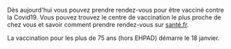Dès aujourd'hui vous pouvez prendre rendez-vous pour être vacciné contre la Covid19. Vous pouvez trouvez le centre de vaccination le plus proche de chez vous et savoir comment prendre rendez-vous sur [santé.fr](https://sante.fr/carte-vaccination-covid).

La vaccination pour les plus de 75 ans (hors EHPAD) démarre le 18 janvier.  
